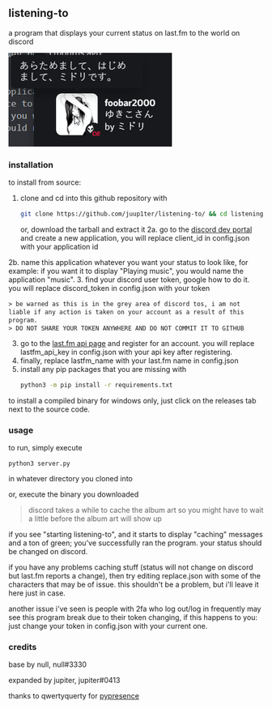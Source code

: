 ## listening-to
a program that displays your current status on last.fm to the world on discord

![](screenshot.png)
### installation
to install from source:
1. clone and cd into this github repository with
    ```bash
    git clone https://github.com/juup1ter/listening-to/ && cd listening-to
    ```
    or, download the tarball and extract it
2a. go to the [discord dev portal](https://discord.com/developers/) and create a new application, you will replace client_id in config.json with your application id
 
2b. name this application whatever you want your status to look like, for example: if you want it to display "Playing music", you would name the application "music".
3. find your discord user token, google how to do it. you will replace discord_token in config.json with your token

    > be warned as this is in the grey area of discord tos, i am not liable if any action is taken on your account as a result of this program. 
    > DO NOT SHARE YOUR TOKEN ANYWHERE AND DO NOT COMMIT IT TO GITHUB    

3. go to the [last.fm api page](https://www.last.fm/api) and register for an account. you will replace lastfm_api_key in config.json with your api key after registering.
4. finally, replace lastfm_name with your last.fm name in config.json
5. install any pip packages that you are missing with
    ```bash
    python3 -m pip install -r requirements.txt
    ```
to install a compiled binary for windows only, just click on the releases tab next to the source code.

### usage
to run, simply execute
```
python3 server.py
```
in whatever directory you cloned into

or, execute the binary you downloaded

> discord takes a while to cache the album art so you might have to wait a little before the album art will show up

if you see "starting listening-to", and it starts to display "caching" messages and a ton of green; you've successfully ran the program. your status should be changed on discord.

if you have any problems caching stuff (status will not change on discord but last.fm reports a change), then try editing replace.json with some of the characters that may be of issue. this shouldn't be a problem, but i'll leave it here just in case.

another issue i've seen is people with 2fa who log out/log in frequently may see this program break due to their token changing, if this happens to you: just change your token in config.json with your current one.

### credits
base by null, null#3330

expanded by jupiter, jupiter#0413

thanks to qwertyquerty for [pypresence](https://github.com/qwertyquerty/pypresence)
